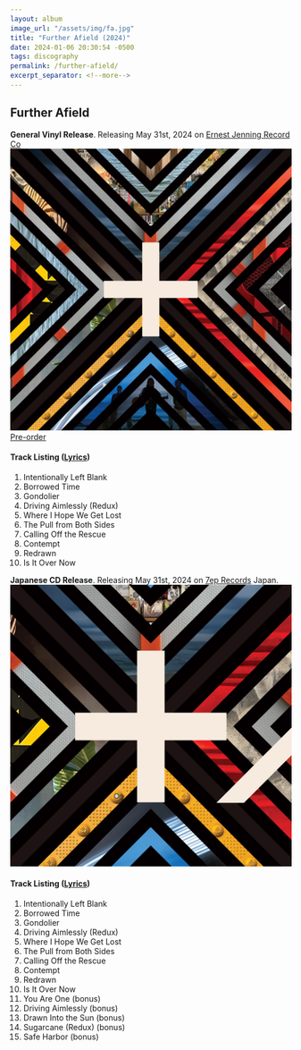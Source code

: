```yaml
---
layout: album
image_url: "/assets/img/fa.jpg"
title: "Further Afield (2024)"
date: 2024-01-06 20:30:54 -0500
tags: discography
permalink: /further-afield/
excerpt_separator: <!--more-->
---
```


<!--more-->

## Further Afield

<div id="release-info">
    <b>General Vinyl Release</b>. Releasing May 31st, 2024 on <a href="https://ejrc.com">Ernest Jenning Record Co</a><br/>
</div>
<div id="container">
    <div id="release-container">
        <div id="artwork">
            <a href="/assets/img/fa.jpg" alt="Full res version"><img src="/assets/img/fa.jpg"/></a>
            <div id="buy-album-btn">
                <div class="button-sm">
                    <a href="https://ernestjenning.limitedrun.com/products/778312">Pre-order</a>
                </div>
            </div>
        </div>
        <div id="tracklist">
            <h4>Track Listing (<a href="/lyrics/#further-afield-album">Lyrics</a>)</h4>
            <ol>
                <li>Intentionally Left Blank</li>
                <li>Borrowed Time</li>
                <li>Gondolier</li>
                <li>Driving Aimlessly (Redux)</li>
                <li>Where I Hope We Get Lost</li>
                <li>The Pull from Both Sides</li>
                <li>Calling Off the Rescue</li>
                <li>Contempt</li>
                <li>Redrawn</li>
                <li>Is It Over Now</li>
            </ol>
        </div>
    </div>
</div>

<div id="release-info">
    <b>Japanese CD Release</b>. Releasing May 31st, 2024 on <a href="http://7ep.net/">7ep Records</a> Japan.
</div>
<div id="container">
    <div id="release-container">
        <div id="artwork">
            <a href="/assets/img/fa-jp.jpg" alt="Full res version"><img src="/assets/img/fa-jp.jpg"/></a>
        </div>
        <div id="tracklist">
            <h4>Track Listing (<a href="/lyrics/#further-afield-album">Lyrics</a>)</h4>
            <ol>
                <li>Intentionally Left Blank</li>
                <li>Borrowed Time</li>
                <li>Gondolier</li>
                <li>Driving Aimlessly (Redux)</li>
                <li>Where I Hope We Get Lost</li>
                <li>The Pull from Both Sides</li>
                <li>Calling Off the Rescue</li>
                <li>Contempt</li>
                <li>Redrawn</li>
                <li>Is It Over Now</li>
                <li>You Are One (bonus)</li>
                <li>Driving Aimlessly (bonus)</li>
                <li>Drawn Into the Sun (bonus)</li>
                <li>Sugarcane (Redux) (bonus)</li>
                <li>Safe Harbor (bonus)</li>
            </ol>
        </div>
    </div>
</div>
